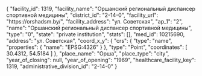 {
    "facility_id": 1319,
    "facility_name": "Оршанский региональный диспансер спортивной медицины",
    "district_id": "2-14-0",
    "facility_url": "https:\/\/orshadsm.by\/",
    "facility_address": "ул. Советская",
    "ap_1": "2",
    "name": "Оршанский региональный диспансер спортивной медицины",
    "type": "0",
    "state": "private institution",
    "stats": [],
    "med_id": 10215690,
    "address": "ул. Советская",
    "coord_x_y": {
        "crs": {
            "type": "name",
            "properties": {
                "name": "EPSG:4326"
            }
        },
        "type": "Point",
        "coordinates": [
            30.4312,
            54.5184
        ]
    },
    "place_name": "Орша",
    "place_type": "city",
    "year_of_closing": null,
    "year_of_opening": "1969",
    "healthcare_facility_key": 1319,
    "administrative_division_id": "2-14-0"
}